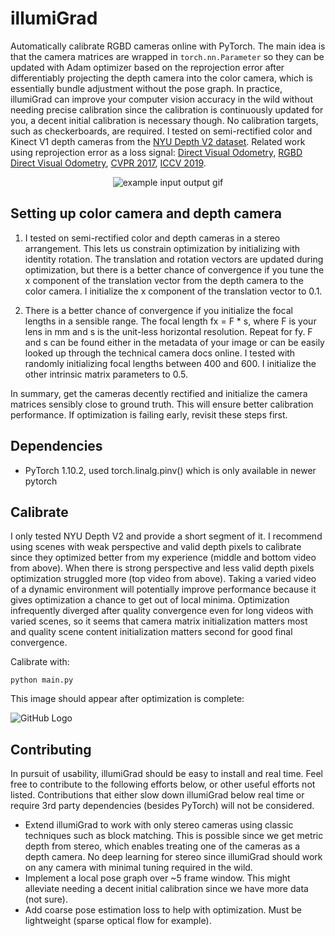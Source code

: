 # illumiGrad

Automatically calibrate RGBD cameras online with PyTorch. The main idea is that the camera matrices are wrapped in ```torch.nn.Parameter``` so they can be updated with Adam optimizer based on the reprojection error after differentiably projecting the depth camera into the color camera, which is essentially bundle adjustment without the pose graph. In practice, illumiGrad can improve your computer vision accuracy in the wild without needing precise calibration since the calibration is continuously updated for you, a decent initial calibration is necessary though. No calibration targets, such as checkerboards, are required. I tested on semi-rectified color and Kinect V1 depth cameras from the [NYU Depth V2 dataset](https://cs.nyu.edu/~silberman/datasets/nyu_depth_v2.html). Related work using reprojection error as a loss signal: [Direct Visual Odometry](https://openaccess.thecvf.com/content_iccv_2013/papers/Engel_Semi-dense_Visual_Odometry_2013_ICCV_paper.pdf), [RGBD Direct Visual Odometry](http://citeseerx.ist.psu.edu/viewdoc/download?doi=10.1.1.402.5544&rep=rep1&type=pdf), [CVPR 2017](https://arxiv.org/pdf/1704.07813.pdf), [ICCV 2019](https://arxiv.org/pdf/1806.01260.pdf).

<p align="center">
  <img src="results/result.gif" alt="example input output gif" />
</p>


## Setting up color camera and depth camera

1. I tested on semi-rectified color and depth cameras in a stereo arrangement. This lets us constrain optimization by initializing with identity rotation. The translation and rotation vectors are updated during optimization, but there is a better chance of convergence if you tune the x component of the translation vector from the depth camera to the color camera. I initialize the x component of the translation vector to 0.1.

2. There is a better chance of convergence if you initialize the focal lengths in a sensible range. The focal length fx = F * s, where F is your lens in mm and s is the unit-less horizontal resolution. Repeat for fy. F and s can be found either in the metadata of your image or can be easily looked up through the technical camera docs online. I tested with randomly initializing focal lengths between 400 and 600. I initialize the other intrinsic matrix parameters to 0.5.

In summary, get the cameras decently rectified and initialize the camera matrices sensibly close to ground truth. This will ensure better calibration performance. If optimization is failing early, revisit these steps first. 

## Dependencies
- PyTorch 1.10.2, used torch.linalg.pinv() which is only available in newer pytorch

## Calibrate

I only tested NYU Depth V2 and provide a short segment of it. I recommend using scenes with weak perspective and valid depth pixels to calibrate since they optimized better from my experience (middle and bottom video from above). When there is strong perspective and less valid depth pixels optimization struggled more (top video from above). Taking a varied video of a dynamic environment will potentially improve performance because it gives optimization a chance to get out of local minima. Optimization infrequently diverged after quality convergence even for long videos with varied scenes, so it seems that camera matrix initialization matters most and quality scene content initialization matters second for good final convergence. 

Calibrate with:

```shell
python main.py 
```

This image should appear after optimization is complete:

![GitHub Logo](calibrationPic.png)

## Contributing

In pursuit of usability, illumiGrad should be easy to install and real time. Feel free to contribute to the following efforts below, or other useful efforts not listed. Contributions that either slow down illumiGrad below real time or require 3rd party dependencies (besides PyTorch) will not be considered. 

* Extend illumiGrad to work with only stereo cameras using classic techniques such as block matching. This is possible since we get metric depth from stereo, which enables treating one of the cameras as a depth camera. No deep learning for stereo since illumiGrad should work on any camera with minimal tuning required in the wild.
* Implement a local pose graph over ~5 frame window. This might alleviate needing a decent initial calibration since we have more data (not sure).
* Add coarse pose estimation loss to help with optimization. Must be lightweight (sparse optical flow for example). 




